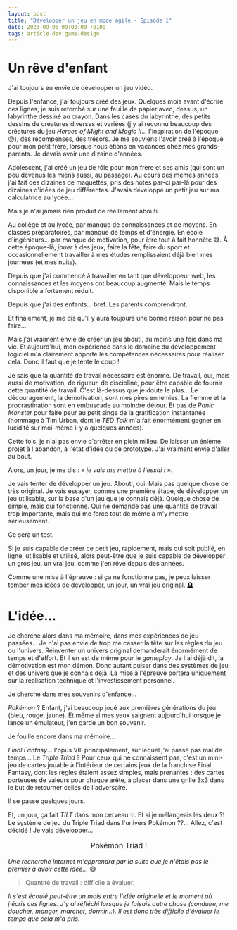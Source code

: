 ```yaml
---
layout: post
title: "Développer un jeu en mode agile - Épisode 1"
date: 2023-09-06 09:00:00 +0100
tags: article dev game-design
---
```


# Un rêve d'enfant

J'ai toujours eu envie de développer un jeu vidéo.

Depuis l'enfance, j'ai toujours créé des jeux. Quelques mois avant d'écrire ces lignes, je suis retombé sur une feuille de papier avec, dessus, un labyrinthe dessiné au crayon. Dans les cases du labyrinthe, des petits dessins de créatures diverses et variées (j'y ai reconnu beaucoup des créatures du jeu _Heroes of Might and Magic II_... l'inspiration de l'époque 😝), des récompenses, des trésors. Je me souviens l'avoir créé à l'époque pour mon petit frère, lorsque nous étions en vacances chez mes grands-parents. Je devais avoir une dizaine d'années.

Adolescent, j'ai créé un jeu de rôle pour mon frère et ses amis (qui sont un peu devenus les miens aussi, au passage). Au cours des mêmes années, j'ai fait des dizaines de maquettes, pris des notes par-ci par-là pour des dizaines d'idées de jeu différentes. J'avais développé un petit jeu sur ma calculatrice au lycée...

Mais je n'ai jamais rien produit de réellement abouti.

Au collège et au lycée, par manque de connaissances et de moyens. En classes préparatoires, par manque de temps et d'énergie. En école d'ingénieurs... par manque de motivation, pour être tout à fait honnête 😅. À cette époque-là, _jouer_ à des jeux, faire la fête, faire du sport et occasionnellement travailler à mes études remplissaient déjà bien mes journées (et mes nuits).

Depuis que j'ai commencé à travailler en tant que développeur web, les connaissances et les moyens ont beaucoup augmenté. Mais le temps disponible a fortement réduit.

Depuis que j'ai des enfants... bref. Les parents comprendront.

Et finalement, je me dis qu'il y aura toujours une bonne raison pour ne pas faire...

Mais j'ai vraiment envie de créer un jeu abouti, au moins une fois dans ma vie. Et aujourd'hui, mon expérience dans le domaine du développement logiciel m'a clairement apporté les compétences nécessaires pour réaliser cela. Donc il faut que je tente le coup !

Je sais que la quantité de travail nécessaire est énorme. De travail, oui, mais aussi de motivation, de rigueur, de discipline, pour être capable de fournir cette quantité de travail. C'est là-dessus que je doute le plus... Le découragement, la démotivation, sont mes pires ennemies. La flemme et la procrastination sont en embuscade au moindre détour. Et pas de _Panic Monster_ pour faire peur au petit singe de la gratification instantanée (hommage à Tim Urban, dont le _TED Talk_ m'a fait énormément gagner en lucidité sur moi-même il y a quelques années).

Cette fois, je n'ai pas envie d'arrêter en plein milieu. De laisser un énième projet à l'abandon, à l'état d'idée ou de prototype. J'ai vraiment envie d'aller au bout.

Alors, un jour, je me dis : «&nbsp;_je vais me mettre à l'essai&nbsp;!_&nbsp;».

Je vais tenter de développer un jeu. Abouti, oui. Mais pas quelque chose de très original. Je vais essayer, comme une première étape, de développer un jeu utilisable, sur la base d'un jeu que je connais déjà. Quelque chose de simple, mais qui fonctionne. Qui ne demande pas une quantité de travail trop importante, mais qui me force tout de même à m'y mettre sérieusement.

Ce sera un test.

Si je suis capable de créer ce petit jeu, rapidement, mais qui soit publié, en ligne, utilisable et utilisé, alors peut-être que je suis capable de développer un gros jeu, un vrai jeu, comme j'en rêve depuis des années.

Comme une mise à l'épreuve : si ça ne fonctionne pas, je peux laisser tomber mes idées de développer, un jour, un vrai jeu original. 🪦

# L'idée...

Je cherche alors dans ma mémoire, dans mes expériences de jeu passées... Je n'ai pas envie de trop me casser la tête sur les règles du jeu ou l'univers. Réinventer un univers original demanderait énormément de temps et d'effort. Et il en est de même pour le _gameplay_. Je l'ai déjà dit, la démotivation est mon démon. Donc autant puiser dans des systèmes de jeu et des univers que je connais déjà. La mise à l'épreuve portera uniquement sur la réalisation technique et l'investissement personnel.

Je cherche dans mes souvenirs d'enfance...

_Pokémon_ ? Enfant, j'ai beaucoup joué aux premières générations du jeu (bleu, rouge, jaune). Et même si mes yeux saignent aujourd'hui lorsque je lance un émulateur, j'en garde un bon souvenir.

Je fouille encore dans ma mémoire...

_Final Fantasy_... l'opus VIII principalement, sur lequel j'ai passé pas mal de temps... Le _Triple Triad_ ? Pour ceux qui ne connaissent pas, c'est un mini-jeu de cartes jouable à l'intérieur de certains jeux de la franchise Final Fantasy, dont les règles étaient assez simples, mais prenantes : des cartes porteuses de valeurs pour chaque arête, à placer dans une grille 3x3 dans le but de retourner celles de l'adversaire.

Il se passe quelques jours.

Et, un jour, ça fait _TILT_ dans mon cerveau 💡. Et si je mélangeais les deux ?! Le système de jeu du Triple Triad dans l'univers Pokémon ??... Allez, c'est décidé ! Je vais développer...

<p style="text-align: center; font-size: 1.2em;">Pokémon Triad !</p>

_Une recherche Internet m'apprendra par la suite que je n'étais pas le premier à avoir cette idée..._ 😅

> Quantité de travail : difficile à évaluer.

_Il s'est écoulé peut-être un mois entre l'idée originelle et le moment où j'écris ces lignes. J'y ai réfléchi lorsque je faisais autre chose (conduire, me doucher, manger, marcher, dormir...). Il est donc très difficile d'évaluer le temps que cela m'a pris._
